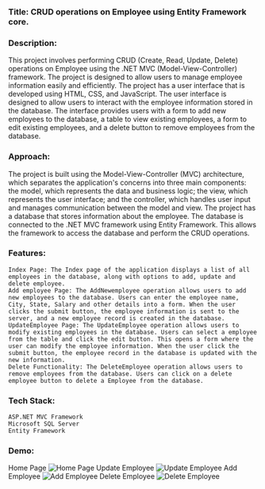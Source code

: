 ### **Title**: CRUD operations on Employee using Entity Framework core.
### **Description**:
This project involves performing CRUD (Create, Read, Update, Delete) operations on Employee using the .NET MVC (Model-View-Controller) framework. The project is designed to allow users to manage employee information easily and efficiently.
The project has a user interface that is developed using HTML, CSS, and JavaScript. The user interface is designed to allow users to interact with the employee information stored in the database. The interface provides users with a form to add new employees to the database, a table to view existing employees, a form to edit existing employees, and a delete button to remove employees from the database.
### **Approach**:
The project is built using the Model-View-Controller (MVC) architecture, which separates the application's concerns into three main components: the model, which represents the data and business logic; the view, which represents the user interface; and the controller, which handles user input and manages communication between the model and view.
The project has a database that stores information about the employee. The database is connected to the .NET MVC framework using Entity Framework. This allows the framework to access the database and perform the CRUD operations.

### **Features**:
```
Index Page: The Index page of the application displays a list of all employees in the database, along with options to add, update and delete employee.
Add employee Page: The AddNewemployee operation allows users to add new employees to the database. Users can enter the employee name, City, State, Salary and other details into a form. When the user clicks the submit button, the employee information is sent to the server, and a new employee record is created in the database.
UpdateEmployee Page: The UpdateEmployee operation allows users to modify existing employees in the database. Users can select a employee from the table and click the edit button. This opens a form where the user can modify the employee information. When the user click the submit button, the employee record in the database is updated with the new information.
Delete Functionality: The DeleteEmployee operation allows users to remove employees from the database. Users can click on a delete employee button to delete a Employee from the database.
```


### **Tech Stack**:
```
ASP.NET MVC Framework
Microsoft SQL Server
Entity Framework
```
### **Demo**:
Home Page
![Home Page](https://user-images.githubusercontent.com/94161396/221365538-107962ac-65bb-4878-95cb-e2f46986ecdf.png)
Update Employee
![Update Employee](https://user-images.githubusercontent.com/94161396/221365539-f4f3214a-bdb5-46a2-a5ab-c632e9e31f0c.png)
Add Employee
![Add Employee](https://user-images.githubusercontent.com/94161396/221365542-c594f63a-da5b-4845-b4e3-fb59d15d5c0e.png)
Delete Employee
![Delete Employee](https://user-images.githubusercontent.com/94161396/221365544-0fff8c73-0823-4fa0-be05-f58b36e6dd3d.png)

